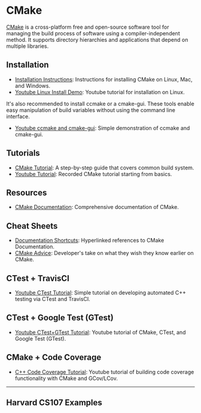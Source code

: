 # CMake
[CMake](https://cmake.org/) is a cross-platform free and open-source software tool for managing the build process of software using a compiler-independent method. 
It supports directory hierarchies and applications that depend on multiple libraries.

## Installation
- [Installation Instructions](https://cliutils.gitlab.io/modern-cmake/chapters/intro/installing.html): Instructions for installing CMake on Linux, Mac, and Windows.
- [Youtube Linux Install Demo](https://www.youtube.com/watch?v=_yFPO1ofyF0&list=PLK6MXr8gasrGmIiSuVQXpfFuE1uPT615s): Youtube tutorial for installation on Linux.

It's also recommended to install ccmake or a cmake-gui. These tools enable easy manipulation of build variables without using the command line interface.  
- [Youtube ccmake and cmake-gui](https://www.youtube.com/watch?v=lI2nwZSMvlE): Simple demonstration of ccmake and cmake-gui.

## Tutorials
- [CMake Tutorial](https://cmake.org/cmake/help/latest/guide/tutorial/index.html): A step-by-step guide that covers common build system.
- [Youtube Tutorial](https://www.youtube.com/watch?v=nlKcXPUJGwA): Recorded CMake tutorial starting from basics.

## Resources
- [CMake Documentation](https://cmake.org/cmake/help/v3.19/): Comprehensive documentation of CMake.

## Cheat Sheets
- [Documentation Shortcuts](https://overapi.com/cmake): Hyperlinked references to CMake Documentation.
- [CMake Advice](https://www.brianlheim.com/2018/04/09/cmake-cheat-sheet.html): Developer's take on what they wish they know earlier on CMake.

## CTest + TravisCI
- [Youtube CTest Tutorial](https://www.youtube.com/watch?v=ZlMbqFcJEzA): Simple tutorial on developing automated C++ testing via CTest and TravisCI.

## CTest + Google Test (GTest)
- [Youtube CTest+GTest Tutorial](https://www.youtube.com/watch?v=Lp1ifh9TuFI): Youtube tutorial of CMake, CTest, and Google Test (GTest).

## CMake + Code Coverage
- [C++ Code Coverage Tutorial](https://www.youtube.com/watch?v=0Pdl0oIwCgw): Youtube tutorial of building code coverage functionality with CMake and GCov/LCov.
---

## Harvard CS107 Examples
